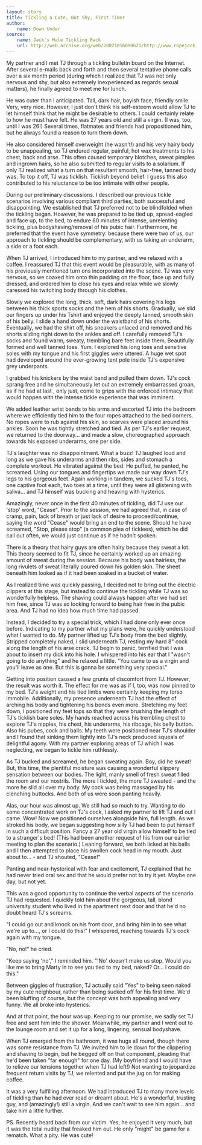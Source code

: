 ```yaml
---
layout: story
title: Tickling a Cute, But Shy, First Timer
author:
    name: Down Under
source:
    name: Jack's Male Tickling Rack
    url: http://web.archive.org/web/20021016090621/http://www.ropejock.com/stdu/cutebutshy.html
---
```


My partner and I met TJ through a tickling bulletin board on the Internet. After several e-mails back and forth and then several tentative phone calls over a six month period (during which I realized that TJ was not only nervous and shy, but also extremely inexperienced as regards sexual matters), he finally agreed to meet me for lunch.

He was cuter than I anticipated. Tall, dark hair, boyish face, friendly smile. Very, very nice. However, I just don't think his self-esteem would allow TJ to let himself think that he might be desirable to others. I could certainly relate to how he must have felt. He was 27 years old and still a virgin. (I was, too, until I was 26!) Several times, flatmates and friends had propositioned him, but he always found a reason to turn them down.

He also considered himself overweight (he wasn't!) and his very hairy body to be unappealing, so TJ endured regular, painful, hot wax treatments to his chest, back and arse. This often caused temporary blotches, sweat pimples and ingrown hairs, so he also submitted to regular visits to a solarium. If only TJ realized what a turn on that resultant smooth, hair-free, tanned body was. To top it off, TJ was ticklish. Ticklish beyond belief. I guess this also contributed to his reluctance to be too intimate with other people.

During our preliminary discussions. I described our previous tickle scenarios involving various compliant third parties, both successful and disappointing. We established that TJ preferred not to be blindfolded when the tickling began. However, he was prepared to be tied up, spread-eagled and face up, to the bed, to endure 60 minutes of intense, unrelenting tickling, plus bodyshaving/removal of his pubic hair. Furthermore, he preferred that the event have symmetry: because there were two of us, our approach to tickling should be complementary, with us taking an underarm, a side or a foot each.

When TJ arrived, I introduced him to my partner, and we relaxed with a coffee. I reassured TJ that this event would be pleasurable, with as many of his previously mentioned turn ons incorporated into the scene. TJ was very nervous, so we coaxed him onto thin padding on the floor, face up and fully dressed, and ordered him to close his eyes and relax while we slowly caressed his twitching body through his clothes.

Slowly we explored the long, thick, soft, dark hairs covering his legs between his thick sports socks and the hem of his shorts. Gradually, we slid our fingers up under his Tshirt and enjoyed the deeply tanned, smooth skin of his belly. I slide a hand down under the waistband of his shorts. Eventually, we had the shirt off, his sneakers unlaced and removed and his shorts sliding right down to the ankles and off. I carefully removed TJ's socks and found warm, sweaty, trembling bare feet inside them, Beautifully formed and well tanned toes. Yum. I explored his long toes and sensitive soles with my tongue and his first giggles were uttered. A huge wet spot had developed around the ever-growing tent pole inside TJ's expensive grey underpants.

I grabbed his knickers by the waist band and pulled them down. TJ's cock sprang free and he simultaneously let out an extremely embarrassed groan, as if he had at last , only just, come to grips with the enforced intimacy that would happen with the intense tickle experience that was imminent.

We added leather wrist bands to his arms and escorted TJ into the bedroom where we efficiently tied him to the four ropes attached to the bed corners. No ropes were to rub against his skin, so scarves were placed around his ankles. Soon he was tightly stretched and tied. As per TJ's earlier request, we returned to the doorway... and made a slow, choreographed approach towards his exposed underarms, one per side.

TJ's laughter was no disappointment. What a buzz! TJ laughed loud and long as we gave his underarms and then ribs, sides and stomach a complete workout. He vibrated against the bed. He puffed, he panted, he screamed. Using our tongues and fingertips we made our way down TJ's legs to his gorgeous feet. Again working in tandem, we sucked TJ's toes, one captive foot each, two toes at a time, until they were all glistening with saliva... and TJ himself was bucking and heaving with hysterics.

Amazingly, never once in the first 40 minutes of tickling, did TJ use our 'stop' word, "Cease". Prior to the session, we had agreed that, in case of cramp, pain, lack of breath or just lack of desire to proceed/continue, saying the word "Cease" would bring an end to the scene. Should he have screamed, "Stop, please stop" (a common plea of ticklees), which he did call out often, we would just continue as if he hadn't spoken.

There is a theory that hairy guys are often hairy because they sweat a lot. This theory seemed to fit TJ, since he certainly worked up an amazing amount of sweat during the session. Because his body was hairless, the long rivulets of sweat literally poured down his golden skin. The sheet beneath him looked as if it had been soaked in a bucket of water.

As I realized time was quickly passing, I decided not to bring out the electric clippers at this stage, but instead to continue the tickling while TJ was so wonderfully helpless. The shaving could always happen after we had set him free, since TJ was so looking forward to being hair free in the pubic area. And TJ had no idea how much time had passed.

Instead, I decided to try a special trick, which I had done only ever once before. Indicating to my partner what my plans were, he quickly understood what I wanted to do. My partner lifted up TJ's body from the bed slightly. Stripped completely naked, I slid underneath TJ, resting my hard 8" cock along the length of his arse crack. TJ begin to panic, terrified that I was about to insert my dick into his hole. I whispered into his ear that I "wasn't going to do anything" and he relaxed a little. "You came to us a virgin and you'll leave as one. But this is gonna be something very special."

Getting into position caused a few grunts of discomfort from TJ. However, the result was worth it. The effect for me was as if I, too, was now pinned to my bed. TJ's weight and his tied limbs were certainly keeping my torso immobile. Additionally, my presence underneath TJ had the effect of arching his body and tightening his bonds even more. Stretching my feet down, I positioned my feet tops so that they were brushing the length of TJ's ticklish bare soles. My hands reached across his trembling chest to explore TJ's nipples, his chest, his underarms, his ribcage, his belly button. Also his pubes, cock and balls. My teeth were positioned near TJ's shoulder and I found that sinking them lightly into TJ's neck produced squeals of delightful agony. With my partner exploring areas of TJ which I was neglecting, we began to tickle him ruthlessly.

As TJ bucked and screamed, he began sweating again. Boy, did he sweat! But, this time, the plentiful moisture was causing a wonderful slippery sensation between our bodies. The light, manly smell of fresh sweat filled the room and our nostrils. The more I tickled, the more TJ sweated - and the more he slid all over my body. My cock was being massaged by his clenching buttocks. And both of us were soon panting heavily.

Alas, our hour was almost up. We still had so much to try. Wanting to do some concentrated work on TJ's cock, I asked my partner to lift TJ and out I came. Wow! Now we positioned ourselves alongside him, full length. As we stroked his body, we began suggesting how silly TJ had been to put himself in such a difficult position. Fancy a 27 year old virgin allow himself to be tied to a stranger's bed! (This had been another request of his from our earlier meeting to plan the scenario.) Leaning forward, we both licked at his balls and I then attempted to place his swollen cock head in my mouth. Just about to... - and TJ shouted, "Cease!"

Panting and near-hysterical with fear and excitement, TJ explained that he had never tried oral sex and that he would prefer not to try it yet. Maybe one day, but not yet.

This was a good opportunity to continue the verbal aspects of the scenario TJ had requested. I quickly told him about the gorgeous, tall, blond university student who lived in the apartment next door and that he'd no doubt heard TJ's screams.

"I could go out and knock on his front door, and bring him in to see what we're up to..., or I could do this!" I whispered, reaching towards TJ's cock again with my tongue.

"No, no!" he cried.

"Keep saying 'no'," I reminded him. "'No' doesn't make us stop. Would you like me to bring Marty in to see you tied to my bed, naked? Or... I could do this."

Between giggles of frustration, TJ actually said "Yes" to being seen naked by my cute neighbour, rather than being sucked off for his first time. We'd been bluffing of course, but the concept was both appealing and very funny. We all broke into hysterics.

And at that point, the hour was up. Keeping to our promise, we sadly set TJ free and sent him into the shower. Meanwhile, my partner and I went out to the lounge room and set it up for a long, lingering, sensual bodyshave.

When TJ emerged from the bathroom, it was hugs all round, though there was some resistance from TJ. We invited him to lie down for the clippering and shaving to begin, but he begged off on that component, pleading that he'd been taken "far enough" for one day. (My boyfriend and I would have to relieve our tensions together when TJ had left!) Not wanting to jeopardize frequent return visits by TJ, we relented and put the jug on for making coffee.

It was a very fulfilling afternoon. We had introduced TJ to many more levels of tickling than he had ever read or dreamt about. He's a wonderful, trusting guy, and (amazingly!) still a virgin. And we can't wait to see him again... and take him a little further.

PS. Recently heard back from our victim. Yes, he enjoyed it very much, but it was the total nudity that freaked him out. He only "might" be game for a rematch. What a pity. He was cute!